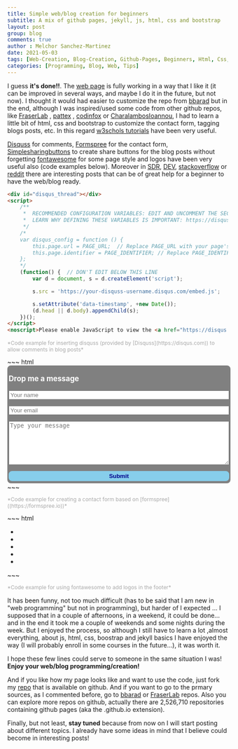 ```yaml
---
title: Simple web/blog creation for beginners
subtitle: A mix of github pages, jekyll, js, html, css and bootstrap
layout: post
group: blog
comments: true
author : Melchor Sanchez-Martinez
date: 2021-05-03
tags: [Web-Creation, Blog-Creation, Github-Pages, Beginners, Html, Css, Bootstrap, Jekyll]
categories: [Programming, Blog, Web, Tips]
---
```

<!-- excerpt-start -->
I guess **it's done!!**. The [web page](https://msanchezmartinez.com) is fully working in a way that I like it (it can be improved in several ways, and maybe I do it in the future, but not now).<!-- excerpt-end --> I thought it would had easier to customize the repo
from  [bbarad](https://github.com/bbarad/bbarad.github.io) but in the end, although I was inspired/used some code from other github repos, like [FraserLab](https://github.com/fraser-lab/fraser-lab.github.io) , [pattex](https://github.com/pattex/jekyll-tagging) , [codinfox](https://github.com/codinfox/codinfox-lanyon) or [CharalambosIoannou](https://github.com/CharalambosIoannou/CharalambosIoannou.github.io), I had to
learn a little bit of html, css and bootstrap to customize the contact form, tagging blogs posts, etc. In this regard [w3schols tutorials](https://www.w3schools.in/) have been very useful.

[Disquss](https://disqus.com) for comments, [Formspree](https://formspree.io) for the contact form, [Simplesharingbuttons](https://simplesharingbuttons.com) to create share buttons for the blog posts without forgetting [fontawesome](https://fontawesome.com) for some page style and logos have been very useful also (code examples below). Moreover in [SDR](https://superdevresources.com/), [DEV](https://dev.to), [stackoverflow](https://stackoverflow.com) or [reddit](https://www.reddit.com/) there are interesting posts that can be of great help for a beginner to have the web/blog ready.

~~~ html
<div id="disqus_thread"></div>
<script>
    /**
     *  RECOMMENDED CONFIGURATION VARIABLES: EDIT AND UNCOMMENT THE SECTION BELOW TO INSERT DYNAMIC VALUES FROM YOUR PLATFORM OR CMS.
     *  LEARN WHY DEFINING THESE VARIABLES IS IMPORTANT: https://disqus.com/admin/universalcode/#configuration-variables
     */
    /*
    var disqus_config = function () {
        this.page.url = PAGE_URL;  // Replace PAGE_URL with your page's canonical URL variable
        this.page.identifier = PAGE_IDENTIFIER; // Replace PAGE_IDENTIFIER with your page's unique identifier variable
    };
    */
    (function() {  // DON'T EDIT BELOW THIS LINE
        var d = document, s = d.createElement('script');

        s.src = 'https://your-disquss-username.disqus.com/embed.js';

        s.setAttribute('data-timestamp', +new Date());
        (d.head || d.body).appendChild(s);
    })();
</script>
<noscript>Please enable JavaScript to view the <a href="https://disqus.com/?ref_noscript" rel="nofollow">comments powered by Disqus.</a></noscript>
~~~
<p style="font-size:12px;color:darkgrey" class="text-center">*Code example for inserting disquss (provided by [Disquss](https://disqus.com)) to allow comments in blog posts*</p>
~~~ html
<div class="container">
    <div class="row">
        <div class="col-sm-4 col-md-4 col-xs-12">
          <div style="width:100%;height:263px;border:3px solid gray; border-radius: 8px;background-color:gray;" display="flex;" justify-content="center;">
          <form action="https://formspree.io/f/your-formspree-key" method="POST" id="contact-form">
           <input type="hidden" name="_subject" value="Contact request from personal website">
           <p class="text-center" style="font-size:120%; color:white; font-weight:bold">Drop me a message</p>
           <input type="text" name="Name" placeholder="Your name"  data-validate-field="Name" required=False display="block" style='width:100%;'>
           <p></p>
           <input type="email" class="fcf-form-control" name="_replyto" placeholder="Your email" required=True display="block" style='width:100%'>
           <p></p>
           <textarea name="message" class="fcf-form-control" placeholder="Type your message" required=True style='width:100%; height:100px'></textarea>
           <p></p>
           <button type="submit" style="background-color:skyblue; color:darkblue; border:3px solid skyblue; border-radius: 8px; font-weight:bold;width: 100%" class="button button-center">Submit</button>
          </form>
          </div>
    </div>
</div>
~~~
<p style="font-size:12px;color:darkgrey" class="text-center">*Code example for creating a contact form based on [formspree]((https://formspree.io))*</p>
~~~ html
</div>
<div class="footer">
    <div class="container">
        <ul class="list-inline">
        <li class="footer-inverse"><a href="mailto:your-email"><i class="fa fa-envelope fa-2x"></i></a></li>
        <li class="footer-inverse"><a href="https://linkedin.com/in/your-linkedin-page"><i class="fa fa-linkedin-square fa-2x"></i></a></li>
        <li class="footer-inverse"><a href="https://twitter.com/your-twitter-ig"><i class="fa fa-twitter fa-2x"></i></a></li>
        <li class="footer-inverse"><a href="https://github.com/your-github-idz"><i class="fa fa-github fa-2x"></i></a></li>
        <li class="footer-inverse"><a href="https://gitlab.com/your-gitlab-id"><i class="fa fa-gitlab fa-2x"></i></a></li>
        </ul>
    </div>
</div>
<script src="/static/js/jquery.min.js"></script>
<script src="/static/js/popper.min.js"></script>
<script src="/static/js/bootstrap.min.js"></script>
<script src="/static/js/parallax.min.js"></script>
<script src="https://kit.fontawesome.com/153d2c5511.js" crossorigin="anonymous"></script>
</body>
</html>
~~~
<p style="font-size:12px;color:darkgrey" class="text-center">*Code example for using fontawesome to add logos in the footer*</p>
<!-- <figure>
  <img src="https://raw.githubusercontent.com/MelchorSanchez/MelchorSanchez.github.io/master/static/img/blog/disquss.webp" alt="Code to insert disquss into blog posts (provided by disquss)" title="Code to insert disquss into blog posts (provided by disquss)" class="img-responsive">
  <figcaption>Code to insert disquss into blog posts (provided by disquss)</figcaption>
</figure> -->

<!-- ![Code to insert logos from Fontawesome](https://raw.githubusercontent.com/MelchorSanchez/MelchorSanchez.github.io/master/static/img/blog/fontawesome.webp "Code to insert logos from Fontawesome"){:class="img-responsive" :alt="Code to insert logos from Fontawesome"} -->

It has been funny, not too much difficult (has to be said that I am new in "web programming" but not in programming), but harder of I expected ... I supposed that in a couple of afternoons, in a weekend, it could be done... and in the end it took me a couple of weekends and some nights during the week. But I enjoyed the process, so although I still have to learn a lot ,almost everything, about js, html, css, boostrap and jekyll basics I have enjoyed the way (I will probably enroll in some courses in the future...), it was worth it.

I hope these few lines could serve to someone in the same situation I was! **Enjoy your web/blog programming/creation!**

And if you like how my page looks like and want to use the code, just fork my [repo](https://github.com/MelchorSanchez/MelchorSanchez.github.io) that is available on github. And if you want to go to the prmary sources, as I commented before, go to [bbarad](https://github.com/bbarad/bbarad.github.io) or [FraserLab](https://github.com/fraser-lab/fraser-lab.github.io) repos. Also you can explore more repos on github, actually there are 2,526,710 repositories containing github pages (aka the .github.io extension).

Finally, but not least, **stay tuned** because from now on I will start posting about different topics. I already have some ideas in mind that I believe could become in interesting posts!
